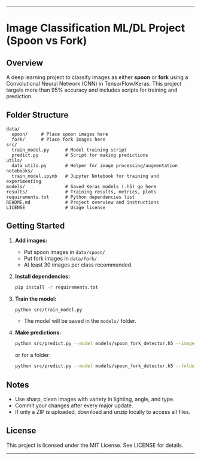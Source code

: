 
***

# Image Classification ML/DL Project (Spoon vs Fork)

## Overview
A deep learning project to classify images as either **spoon** or **fork** using a Convolutional Neural Network (CNN) in TensorFlow/Keras. This project targets more than 95% accuracy and includes scripts for training and prediction.

## Folder Structure

```
data/
  spoon/     # Place spoon images here
  fork/      # Place fork images here
src/
  train_model.py      # Model training script
  predict.py          # Script for making predictions
utils/
  data_utils.py       # Helper for image processing/augmentation
notebooks/
  train_model.ipynb   # Jupyter Notebook for training and experimenting
models/               # Saved Keras models (.h5) go here
results/              # Training results, metrics, plots
requirements.txt      # Python dependencies list
README.md             # Project overview and instructions
LICENSE               # Usage license
```

## Getting Started

1. **Add images:**  
   - Put spoon images in `data/spoon/`
   - Put fork images in `data/fork/`
   - At least 30 images per class recommended.

2. **Install dependencies:**
   ```bash
   pip install -r requirements.txt
   ```

3. **Train the model:**
   ```bash
   python src/train_model.py
   ```
   - The model will be saved in the `models/` folder.

4. **Make predictions:**
   ```bash
   python src/predict.py --model models/spoon_fork_detector.h5 --image path/to/image.jpg
   ```
   or for a folder:
   ```bash
   python src/predict.py --model models/spoon_fork_detector.h5 --folder path/to/images/
   ```

## Notes

- Use sharp, clean images with variety in lighting, angle, and type.
- Commit your changes after every major update.
- If only a ZIP is uploaded, download and unzip locally to access all files.

## License

This project is licensed under the MIT License. See LICENSE for details.

***

